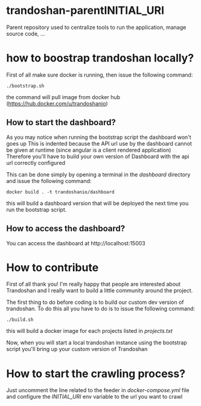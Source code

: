 # trandoshan-parentINITIAL_URI

Parent repository used to centralize tools to run the application, manage source code, ...

# how to boostrap trandoshan locally?

First of all make sure docker is running, then issue the following command:

``./bootstrap.sh``

the command will pull image from docker hub (https://hub.docker.com/u/trandoshanio)

## How to start the dashboard?

As you may notice when running the bootstrap script the dashboard won't goes up
This is indented because the API url use by the dashboard cannot be given at runtime (since angular is a client rendered application)
Therefore you'll have to build your own version of Dashboard with the api url correctly configured

This can be done simply by opening a terminal in the *dashboard* directory and issue the following command:

``docker build . -t trandoshanio/dashboard``

this will build a dashboard version that will be deployed the next time you run the bootstrap script.

## How to access the dashboard?

You can access the dashboard at http://localhost:15003

# How to contribute

First of all thank you! I'm really happy that people are interested about Trandoshan and I really want to build a little community around the project.

The first thing to do before coding is to build our custom dev version of trandoshan. 
To do this all you have to do is to issue the following command:

``./build.sh``

this will build a docker image for each projects listed in *projects.txt*

Now, when you will start a local trandoshan instance using the bootstrap script you'll bring up your custom version of Trandoshan

# How to start the crawling process?

Just uncomment the line related to the feeder in *docker-compose.yml* file and configure the *INITIAL_URI* env variable to the url you want to crawl